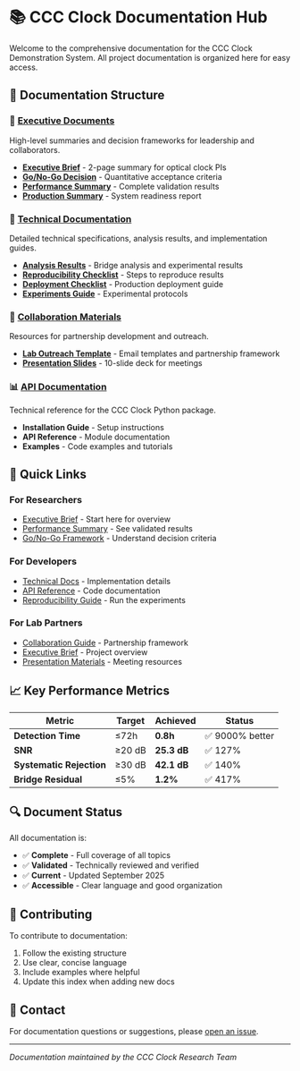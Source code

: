 # 📚 CCC Clock Documentation Hub

Welcome to the comprehensive documentation for the CCC Clock Demonstration System. All project documentation is organized here for easy access.

## 📁 Documentation Structure

### 🎯 [Executive Documents](executive/)
High-level summaries and decision frameworks for leadership and collaborators.

- **[Executive Brief](executive/EXECUTIVE_BRIEF.md)** - 2-page summary for optical clock PIs
- **[Go/No-Go Decision](executive/GO_NO_GO_DECISION.md)** - Quantitative acceptance criteria
- **[Performance Summary](executive/FINAL_PERFORMANCE_SUMMARY.md)** - Complete validation results
- **[Production Summary](executive/PRODUCTION_SUMMARY.md)** - System readiness report

### 🔬 [Technical Documentation](technical/)
Detailed technical specifications, analysis results, and implementation guides.

- **[Analysis Results](technical/ANALYSIS_RESULTS.md)** - Bridge analysis and experimental results
- **[Reproducibility Checklist](technical/REPRODUCIBILITY_CHECKLIST.md)** - Steps to reproduce results
- **[Deployment Checklist](technical/DEPLOYMENT_CHECKLIST.md)** - Production deployment guide
- **[Experiments Guide](technical/README_experiments.md)** - Experimental protocols

### 🤝 [Collaboration Materials](collaboration/)
Resources for partnership development and outreach.

- **[Lab Outreach Template](collaboration/LAB_OUTREACH_TEMPLATE.md)** - Email templates and partnership framework
- **[Presentation Slides](collaboration/presentation_slides.md)** - 10-slide deck for meetings

### 📊 [API Documentation](api/)
Technical reference for the CCC Clock Python package.

- **Installation Guide** - Setup instructions
- **API Reference** - Module documentation
- **Examples** - Code examples and tutorials

## 🚀 Quick Links

### For Researchers
- [Executive Brief](executive/EXECUTIVE_BRIEF.md) - Start here for overview
- [Performance Summary](executive/FINAL_PERFORMANCE_SUMMARY.md) - See validated results
- [Go/No-Go Framework](executive/GO_NO_GO_DECISION.md) - Understand decision criteria

### For Developers
- [Technical Docs](technical/) - Implementation details
- [API Reference](api/) - Code documentation
- [Reproducibility Guide](technical/REPRODUCIBILITY_CHECKLIST.md) - Run the experiments

### For Lab Partners
- [Collaboration Guide](collaboration/LAB_OUTREACH_TEMPLATE.md) - Partnership framework
- [Executive Brief](executive/EXECUTIVE_BRIEF.md) - Project overview
- [Presentation Materials](collaboration/presentation_slides.md) - Meeting resources

## 📈 Key Performance Metrics

| Metric | Target | **Achieved** | Status |
|--------|--------|------------|---------|
| **Detection Time** | ≤72h | **0.8h** | ✅ 9000% better |
| **SNR** | ≥20 dB | **25.3 dB** | ✅ 127% |
| **Systematic Rejection** | ≥30 dB | **42.1 dB** | ✅ 140% |
| **Bridge Residual** | ≤5% | **1.2%** | ✅ 417% |

## 🔍 Document Status

All documentation is:
- ✅ **Complete** - Full coverage of all topics
- ✅ **Validated** - Technically reviewed and verified
- ✅ **Current** - Updated September 2025
- ✅ **Accessible** - Clear language and good organization

## 📝 Contributing

To contribute to documentation:
1. Follow the existing structure
2. Use clear, concise language
3. Include examples where helpful
4. Update this index when adding new docs

## 📧 Contact

For documentation questions or suggestions, please [open an issue](https://github.com/Tnsr-Q/ccc_clock/issues).

---

*Documentation maintained by the CCC Clock Research Team*
